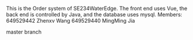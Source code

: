 This is the Order system of SE234WaterEdge. 
The front end uses Vue, the back end is controlled by Java, and the database uses mysql.
Members:
649529442 Zhenxv Wang
649529440 MingMing Jia

master branch